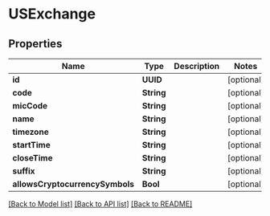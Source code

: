 # USExchange

## Properties
Name | Type | Description | Notes
------------ | ------------- | ------------- | -------------
**id** | **UUID** |  | [optional] 
**code** | **String** |  | [optional] 
**micCode** | **String** |  | [optional] 
**name** | **String** |  | [optional] 
**timezone** | **String** |  | [optional] 
**startTime** | **String** |  | [optional] 
**closeTime** | **String** |  | [optional] 
**suffix** | **String** |  | [optional] 
**allowsCryptocurrencySymbols** | **Bool** |  | [optional] 

[[Back to Model list]](../README.md#models) [[Back to API list]](../README.md#api-endpoints) [[Back to README]](../README.md)


